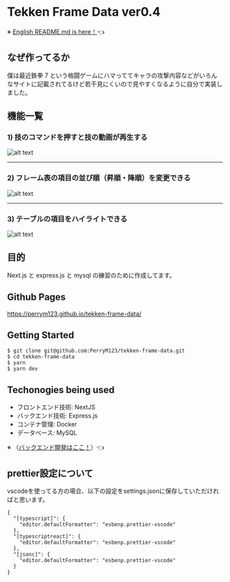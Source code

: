# Tekken Frame Data ver0.4
※ [English README.md is here！](README-english.md)👈

## なぜ作ってるか

僕は最近鉄拳 7 という格闘ゲームにハマっててキャラの攻撃内容などがいろんなサイトに記載されてるけど若干見にくいので見やすくなるように自分で実装しました。

## 機能一覧

### 1) 技のコマンドを押すと技の動画が再生する
![alt text](./sampleData/video-moves.gif)

________

### 2) フレーム表の項目の並び順（昇順・降順）を変更できる
![alt text](./sampleData/video-change-order.gif)

________

### 3) テーブルの項目をハイライトできる
![alt text](./sampleData/video-highlighting.gif)


## 目的

Next.js と express.js と mysql の練習のために作成してます。

## Github Pages

https://perrym123.github.io/tekken-frame-data/

## Getting Started

```
$ git clone git@github.com:PerryM123/tekken-frame-data.git
$ cd tekken-frame-data
$ yarn
$ yarn dev
```

## Techonogies being used

- フロントエンド技術: NextJS
- バックエンド技術: Express.js
- コンテナ管理: Docker
- データベース: MySQL

※ （[バックエンド開発はここ！](https://github.com/PerryM123/tekken-frame-data-backend)）👈

## prettier設定について

vscodeを使ってる方の場合、以下の設定をsettings.jsonに保存していただければと思います。

```
{
  "[typescript]": {
    "editor.defaultFormatter": "esbenp.prettier-vscode"
  },
  "[typescriptreact]": {
    "editor.defaultFormatter": "esbenp.prettier-vscode"
  },
  "[jsonc]": {
    "editor.defaultFormatter": "esbenp.prettier-vscode"
  }
}
```
